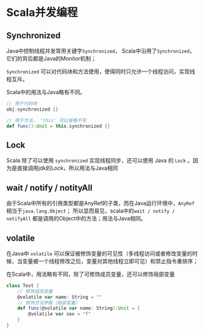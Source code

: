 # Scala并发编程

## Synchronized

Java中控制线程并发常用关键字`Synchronized`， Scala中沿用了`Synchronized`，它们的背后都是Java的Monitor机制；

`Synchronized` 可以对代码块和方法使用，使得同时只允许一个线程访问，实现线程互斥。

Scala中的用法与Java略有不同。

```scala
// 用于代码块
obj.synchronized {}

// 用于方法， 'this' 可以省略不写
def func():Unit = this.synchronized {}
```

## Lock

Scala 除了可以使用 `synchronized` 实现线程同步，还可以使用 Java 的 `Lock` 。因为是直接调用jdk的Lock，所以用法与Java相同

## wait / notify / notityAll

由于Scala中所有的引用类型都是AnyRef的子类，而在Java运行环境中，`AnyRef`相当于`java.lang.Object`； 所以显而易见，scala中的`wait / notify / notifyAll` 都是调用的Object中的方法；用法与Java相同。

## volatile

在Java中 `volatile` 可以保证被修饰变量的可见性（多线程访问或者修改变量的时候，当变量被一个线程修改之后，变量对其他线程立即可见）和禁止指令重排序；

在Scala中，用法略有不同，除了可修饰成员变量，还可以修饰局部变量

```scala
class Test {
	// 修饰成员变量
	@volatile var name: String = ""
	// 修饰方法参数（局部变量）
	def func(@volatile var name: String):Unit = {
		@volatile var sex = "f"
	}
}
```






